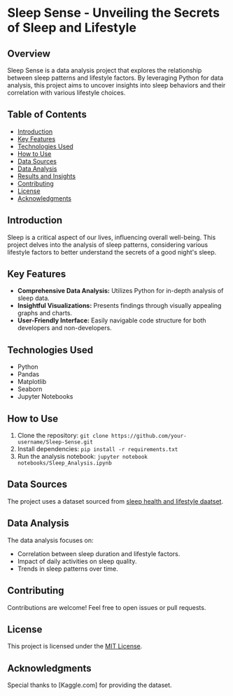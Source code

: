 # Sleep Sense - Unveiling the Secrets of Sleep and Lifestyle

## Overview

Sleep Sense is a data analysis project that explores the relationship between sleep patterns and lifestyle factors. By leveraging Python for data analysis, this project aims to uncover insights into sleep behaviors and their correlation with various lifestyle choices.

## Table of Contents

- [Introduction](#introduction)
- [Key Features](#key-features)
- [Technologies Used](#technologies-used)
- [How to Use](#how-to-use)
- [Data Sources](#data-sources)
- [Data Analysis](#data-analysis)
- [Results and Insights](#results-and-insights)
- [Contributing](#contributing)
- [License](#license)
- [Acknowledgments](#acknowledgments)

## Introduction

Sleep is a critical aspect of our lives, influencing overall well-being. This project delves into the analysis of sleep patterns, considering various lifestyle factors to better understand the secrets of a good night's sleep.

## Key Features

- **Comprehensive Data Analysis:** Utilizes Python for in-depth analysis of sleep data.
- **Insightful Visualizations:** Presents findings through visually appealing graphs and charts.
- **User-Friendly Interface:** Easily navigable code structure for both developers and non-developers.

## Technologies Used

- Python
- Pandas
- Matplotlib
- Seaborn
- Jupyter Notebooks

## How to Use

1. Clone the repository: `git clone https://github.com/your-username/Sleep-Sense.git`
2. Install dependencies: `pip install -r requirements.txt`
3. Run the analysis notebook: `jupyter notebook notebooks/Sleep_Analysis.ipynb`

## Data Sources

The project uses a dataset sourced from [sleep health and lifestyle daatset](www.kaggle.com).

## Data Analysis

The data analysis focuses on:
- Correlation between sleep duration and lifestyle factors.
- Impact of daily activities on sleep quality.
- Trends in sleep patterns over time.


## Contributing

Contributions are welcome! Feel free to open issues or pull requests.

## License

This project is licensed under the [MIT License](LICENSE).

## Acknowledgments

Special thanks to [Kaggle.com] for providing the dataset.
